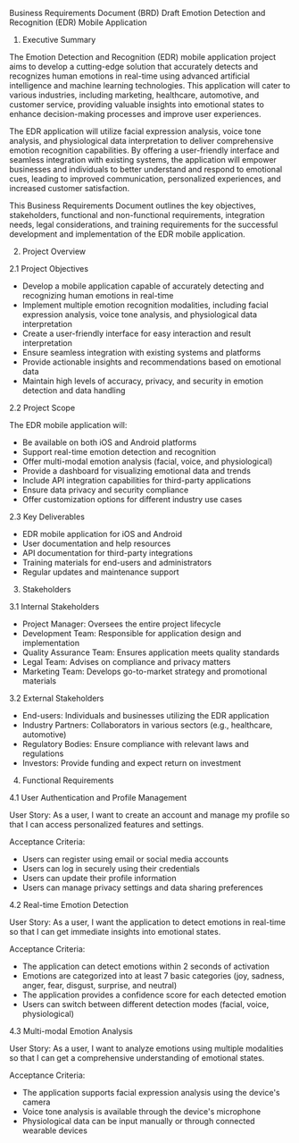 Business Requirements Document (BRD) Draft
Emotion Detection and Recognition (EDR) Mobile Application

1. Executive Summary

The Emotion Detection and Recognition (EDR) mobile application project aims to develop a cutting-edge solution that accurately detects and recognizes human emotions in real-time using advanced artificial intelligence and machine learning technologies. This application will cater to various industries, including marketing, healthcare, automotive, and customer service, providing valuable insights into emotional states to enhance decision-making processes and improve user experiences.

The EDR application will utilize facial expression analysis, voice tone analysis, and physiological data interpretation to deliver comprehensive emotion recognition capabilities. By offering a user-friendly interface and seamless integration with existing systems, the application will empower businesses and individuals to better understand and respond to emotional cues, leading to improved communication, personalized experiences, and increased customer satisfaction.

This Business Requirements Document outlines the key objectives, stakeholders, functional and non-functional requirements, integration needs, legal considerations, and training requirements for the successful development and implementation of the EDR mobile application.

2. Project Overview

2.1 Project Objectives

- Develop a mobile application capable of accurately detecting and recognizing human emotions in real-time
- Implement multiple emotion recognition modalities, including facial expression analysis, voice tone analysis, and physiological data interpretation
- Create a user-friendly interface for easy interaction and result interpretation
- Ensure seamless integration with existing systems and platforms
- Provide actionable insights and recommendations based on emotional data
- Maintain high levels of accuracy, privacy, and security in emotion detection and data handling

2.2 Project Scope

The EDR mobile application will:

- Be available on both iOS and Android platforms
- Support real-time emotion detection and recognition
- Offer multi-modal emotion analysis (facial, voice, and physiological)
- Provide a dashboard for visualizing emotional data and trends
- Include API integration capabilities for third-party applications
- Ensure data privacy and security compliance
- Offer customization options for different industry use cases

2.3 Key Deliverables

- EDR mobile application for iOS and Android
- User documentation and help resources
- API documentation for third-party integrations
- Training materials for end-users and administrators
- Regular updates and maintenance support

3. Stakeholders

3.1 Internal Stakeholders

- Project Manager: Oversees the entire project lifecycle
- Development Team: Responsible for application design and implementation
- Quality Assurance Team: Ensures application meets quality standards
- Legal Team: Advises on compliance and privacy matters
- Marketing Team: Develops go-to-market strategy and promotional materials

3.2 External Stakeholders

- End-users: Individuals and businesses utilizing the EDR application
- Industry Partners: Collaborators in various sectors (e.g., healthcare, automotive)
- Regulatory Bodies: Ensure compliance with relevant laws and regulations
- Investors: Provide funding and expect return on investment

4. Functional Requirements

4.1 User Authentication and Profile Management

User Story: As a user, I want to create an account and manage my profile so that I can access personalized features and settings.

Acceptance Criteria:
- Users can register using email or social media accounts
- Users can log in securely using their credentials
- Users can update their profile information
- Users can manage privacy settings and data sharing preferences

4.2 Real-time Emotion Detection

User Story: As a user, I want the application to detect emotions in real-time so that I can get immediate insights into emotional states.

Acceptance Criteria:
- The application can detect emotions within 2 seconds of activation
- Emotions are categorized into at least 7 basic categories (joy, sadness, anger, fear, disgust, surprise, and neutral)
- The application provides a confidence score for each detected emotion
- Users can switch between different detection modes (facial, voice, physiological)

4.3 Multi-modal Emotion Analysis

User Story: As a user, I want to analyze emotions using multiple modalities so that I can get a comprehensive understanding of emotional states.

Acceptance Criteria:
- The application supports facial expression analysis using the device's camera
- Voice tone analysis is available through the device's microphone
- Physiological data can be input manually or through connected wearable devices